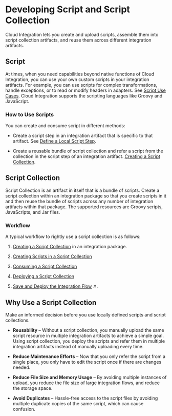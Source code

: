 <!-- loioe60f7061fe4b45d69d028b24d5a76901 -->

# Developing Script and Script Collection

Cloud Integration lets you create and upload scripts, assemble them into script collection artifacts, and reuse them across different integration artifacts.



<a name="loioe60f7061fe4b45d69d028b24d5a76901__section_m2m_mcr_mpb"/>

## Script

At times, when you need capabilities beyond native functions of Cloud Integration, you can use your own custom scripts in your integration artifacts. For example, you can use scripts for complex transformations, handle exceptions, or to read or modify headers in adapters. See [Script Use Cases](script-use-cases-148851b.md). Cloud Integration supports the scripting languages like Groovy and JavaScript.



### How to Use Scripts

You can create and consume script in different methods:

-   Create a script step in an integration artifact that is specific to that artifact. See [Define a Local Script Step](define-a-local-script-step-03b32eb.md).

-   Create a reusable bundle of script collection and refer a script from the collection in the script step of an integration artifact. [Creating a Script Collection](creating-a-script-collection-824bff0.md).




<a name="loioe60f7061fe4b45d69d028b24d5a76901__section_brv_ncr_mpb"/>

## Script Collection

Script Collection is an artifact in itself that is a bundle of scripts. Create a script collection within an integration package so that you create scripts in it and then reuse the bundle of scripts across any number of integration artifacts within that package. The supported resources are Groovy scripts, JavaScripts, and Jar files.



### Workflow

A typical workflow to rightly use a script collection is as follows:

1.  [Creating a Script Collection](creating-a-script-collection-824bff0.md) in an integration package.

2.  [Creating Scripts in a Script Collection](creating-scripts-in-a-script-collection-ed9b52c.md)

3.  [Consuming a Script Collection](consuming-a-script-collection-1b801fa.md)

4.  [Deploying a Script Collection](deploying-a-script-collection-95cb2d9.md)

5.  [Save and Deploy the Integration Flow](https://help.sap.com/viewer/368c481cd6954bdfa5d0435479fd4eaf/Cloud/en-US/33a5123e424c431bbe55bcfba971c230.html "Save and deploy the integration flow on the tenant to process it.") :arrow_upper_right:.




<a name="loioe60f7061fe4b45d69d028b24d5a76901__section_izl_glr_4pb"/>

## Why Use a Script Collection

Make an informed decision before you use locally defined scripts and script collections.

-   **Reusability** – Without a script collection, you manually upload the same script resource in multiple integration artifacts to achieve a simple goal. Using script collection, you deploy the scripts and refer them in multiple integration artifacts instead of manually uploading every time.

-   **Reduce Maintenance Efforts** – Now that you only refer the script from a single place, you only have to edit the script once if there are changes needed.

-   **Reduce File Size and Memory Usage** – By avoiding multiple instances of upload, you reduce the file size of large integration flows, and reduce the storage space.

-   **Avoid Duplicates** – Hassle-free access to the script files by avoiding multiple duplicate copies of the same script, which can cause confusion.


